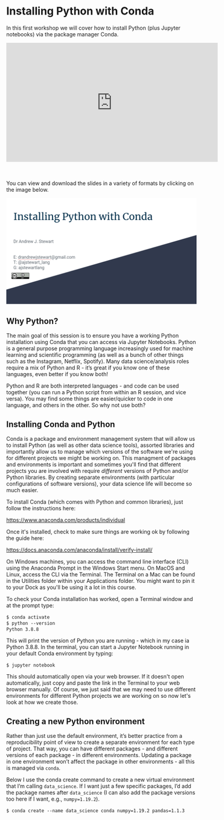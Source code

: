 Installing Python with Conda 
============================

In this first workshop we will cover how to install Python (plus Jupyter notebooks) via the package manager Conda.

<center>

<iframe width="560" height="315" src="https://youtube.com/embed/HjF98JryayQ" frameborder="0" allowfullscreen></iframe>

</center>

&nbsp;

You can view and download the slides in a variety of formats by clicking on the image below.

<center>

[![link_to_slides](images/conda_slides.png)](https://docs.google.com/presentation/d/18H_H-qQLbtFSF-jjUIQqHGEN7WxBpOuIfxcHF7f7cnA/edit?usp=sharing)
    
</center>

## Why Python?

The main goal of this session is to ensure you have a working Python installation using Conda that you can access via Jupyter Notebooks. Python is a general purpose programming language increasingly used for machine learning and scientific programming (as well as a bunch of other things such as the Instagram, Netflix, Spotify). Many data science/analysis roles require a mix of Python and R - it’s great if you know one of these languages, even better if you know both!

Python and R are both interpreted languages - and code can be used together (you can run a Python script from within an R session, and vice versa). You may find some things are easier/quicker to code in one language, and others in the other. So why not use both?

## Installing Conda and Python

Conda is a package and environment management system that will allow us to install Python (as well as other data science tools), assorted libraries and importantly allow us to manage which versions of the software we're using for different projects we might be working on. This managment of packages and environments is important and sometimes you'll find that different projects you are involved with require *different* versions of Python and/or Python libraries. By creating separate environments (with particular configurations of software versions), your data science life will become so much easier.

To install Conda (which comes with Python and common libraries), just follow the instructions here:

https://www.anaconda.com/products/individual

Once it's installed, check to make sure things are working ok by following the guide here:

https://docs.anaconda.com/anaconda/install/verify-install/

On Windows machines, you can access the command line interface (CLI) using the Anaconda Prompt in the Windows Start menu. On MacOS and Linux, access the CLI via the Terminal. The Terminal on a Mac can be found in the Utilities folder within your Applications folder. You might want to pin it to your Dock as you'll be using it a lot in this course.

To check your Conda installation has worked, open a Terminal window and at the prompt type:

    $ conda activate
    $ python --version
    Python 3.8.8

This will print the version of Python you are running - which in my case ia Python 3.8.8. In the terminal, you can start a Jupyter Notebook running in your default Conda environment by typing:

    $ jupyter notebook

This should automatically open via your web browser. If it doesn't open automatically, just copy and paste the link in the Terminal to your web browser manually. Of course, we just said that we may need to use different environments for different Python projects we are working on so now let's look at how we create those.

## Creating a new Python environment

Rather than just use the default environment, it’s better practice from a reproducibility point of view to create a separate environment for each type of project. That way, you can have different packages - and different versions of each package - in different environments. Updating a package in one environment won’t affect the package in other environments - all this is managed via `conda`.

Below I use the conda create command to create a new virtual environment that I’m calling `data_science`. If I want just a few specific packages, I’d add the package names after `data_science` (I can also add the package versions too here if I want, e.g., `numpy=1.19.2`).

    $ conda create --name data_science conda numpy=1.19.2 pandas=1.1.3
    

